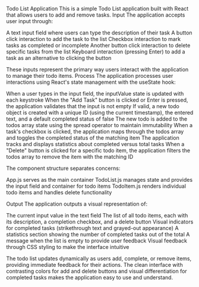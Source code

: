 Todo List Application
This is a simple Todo List application built with React that allows users to add and remove tasks.
Input
The application accepts user input through:

A text input field where users can type the description of their task
A button click interaction to add the task to the list
Checkbox interaction to mark tasks as completed or incomplete
Another button click interaction to delete specific tasks from the list
Keyboard interaction (pressing Enter) to add a task as an alternative to clicking the button

These inputs represent the primary way users interact with the application to manage their todo items.
Process
The application processes user interactions using React's state management with the useState hook:

When a user types in the input field, the inputValue state is updated with each keystroke
When the "Add Task" button is clicked or Enter is pressed, the application validates that the input is not empty
If valid, a new todo object is created with a unique ID (using the current timestamp), the entered text, and a default completed status of false
The new todo is added to the todos array state using the spread operator to maintain immutability
When a task's checkbox is clicked, the application maps through the todos array and toggles the completed status of the matching item
The application tracks and displays statistics about completed versus total tasks
When a "Delete" button is clicked for a specific todo item, the application filters the todos array to remove the item with the matching ID

The component structure separates concerns:

App.js serves as the main container
TodoList.js manages state and provides the input field and container for todo items
TodoItem.js renders individual todo items and handles delete functionality

Output
The application outputs a visual representation of:

The current input value in the text field
The list of all todo items, each with its description, a completion checkbox, and a delete button
Visual indicators for completed tasks (strikethrough text and grayed-out appearance)
A statistics section showing the number of completed tasks out of the total
A message when the list is empty to provide user feedback
Visual feedback through CSS styling to make the interface intuitive

The todo list updates dynamically as users add, complete, or remove items, providing immediate feedback for their actions. The clean interface with contrasting colors for add and delete buttons and visual differentiation for completed tasks makes the application easy to use and understand.